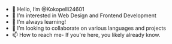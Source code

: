 - 👋 Hello, I’m @Kokopelli24601
- 👀 I’m interested in Web Design and Frontend Development
- 🌱 I’m always learning!
- 💞️ I’m looking to collaborate on various languages and projects
- 📫 How to reach me- If you're here, you likely already know.

<!---
Kokopelli24601/Kokopelli24601 is a ✨ special ✨ repository because its `README.md` (this file) appears on your GitHub profile.
You can click the Preview link to take a look at your changes.
--->
